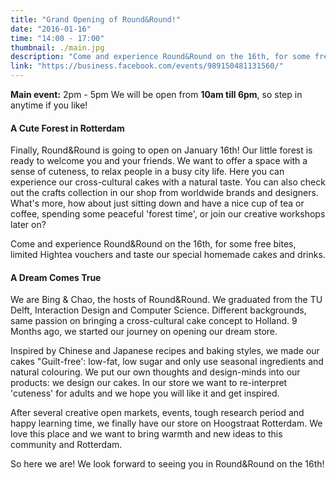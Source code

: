 ```yaml
---
title: "Grand Opening of Round&Round!"
date: "2016-01-16"
time: "14:00 - 17:00"
thumbnail: ./main.jpg
description: "Come and experience Round&Round on the 16th, for some free bites, limited Hightea vouchers and taste our special homemade cakes and drinks."
link: "https://business.facebook.com/events/989150481131560/"
---
```


**Main event:** 2pm - 5pm
We will be open from **10am till 6pm**, so step in anytime if you like!

#### A Cute Forest in Rotterdam
Finally, Round&Round is going to open on January 16th! Our little forest is ready to welcome you and your friends. We want to offer a space with a sense of cuteness, to relax  people in a busy city life. Here you can experience our cross-cultural cakes with a natural taste. You can also check out the crafts collection in our shop from worldwide brands and designers. What's more, how about just sitting down and have a nice cup of tea or coffee, spending some peaceful 'forest time', or join our creative workshops later on?

Come and experience Round&Round on the 16th, for some free bites, limited Hightea vouchers and taste our special homemade cakes and drinks.

#### A Dream Comes True
We are Bing & Chao, the hosts of Round&Round. We graduated from the TU Delft, Interaction Design and Computer Science. Different backgrounds, same passion on bringing a cross-cultural cake concept to Holland. 9 Months ago, we started our journey on opening our dream store.  

Inspired by Chinese and Japanese recipes and baking styles, we made our cakes "Guilt-free': low-fat, low sugar and only use seasonal ingredients and natural colouring. We put our own thoughts and design-minds into our products: we design our cakes. In our store we want to re-interpret 'cuteness' for adults and we hope you will like it and get inspired.


After several creative open markets, events, tough research period and happy learning time, we finally have our store on Hoogstraat Rotterdam. We love this place and we want to bring warmth and new ideas to this community and Rotterdam.

So here we are! We look forward to seeing you in Round&Round on the 16th!
